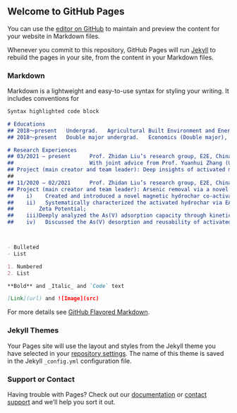 ## Welcome to GitHub Pages

You can use the [editor on GitHub](https://github.com/LUCKYGEORGE666/hxgeorge_chen.github.com/edit/gh-pages/index.md) to maintain and preview the content for your website in Markdown files.

Whenever you commit to this repository, GitHub Pages will run [Jekyll](https://jekyllrb.com/) to rebuild the pages in your site, from the content in your Markdown files.

### Markdown

Markdown is a lightweight and easy-to-use syntax for styling your writing. It includes conventions for

```markdown
Syntax highlighted code block

# Educations
## 2018～present   Undergrad.   Agricultural Built Environment and Energy Engineering in China Agricultural University, Beijing, China
## 2018～present   Double major undergrad.   Economics (Double major), Peking University, Beijing, China

# Research Experiences
## 03/2021 – present      Prof. Zhidan Liu’s research group, E2E, China Agricultural Univ., China. 
##                        With joint advice from Prof. Yuanhui Zhang (UIUC, USA)
## Project (main creator and team leader): Deep insights of activated magnetic hydrochar synthesized via one-pot and two-stage processes for                                                  arsenic removal 
##
## 11/2020 – 02/2021      Prof. Zhidan Liu’s research group, E2E, China Agricultural Univ., China.
## Project (main creator and team leader): Arsenic removal via a novel magnetic hydrochar from livestock manure: fabrication, characterization and directed activation
##    i)	Created and introduced a novel magnetic hydrochar co-activated by thiourea and γ-Fe2O3 nanoparticles through one-pot synthesis for the             first time;
##    ii)	Systematically characterized the activated hydrochar via EA (element analysis), SEM-EDS, BET study, ICP-OES, XRD, SQUID, XPS, FTIR and  
##        Zeta Potential;
##    iii)Deeply analyzed the As(V) adsorption capacity through kinetic and isotherm models, where the effects of solution pH and background                 electrolytes were specifically investigated.
##    iv)	Discussed the As(V) desorption and reusability of activated hydrochar to achieve comprehensive regeneration.



- Bulleted
- List

1. Numbered
2. List

**Bold** and _Italic_ and `Code` text

[Link](url) and ![Image](src)
```

For more details see [GitHub Flavored Markdown](https://guides.github.com/features/mastering-markdown/).

### Jekyll Themes

Your Pages site will use the layout and styles from the Jekyll theme you have selected in your [repository settings](https://github.com/LUCKYGEORGE666/hxgeorge_chen.github.com/settings). The name of this theme is saved in the Jekyll `_config.yml` configuration file.

### Support or Contact

Having trouble with Pages? Check out our [documentation](https://docs.github.com/categories/github-pages-basics/) or [contact support](https://support.github.com/contact) and we’ll help you sort it out.
